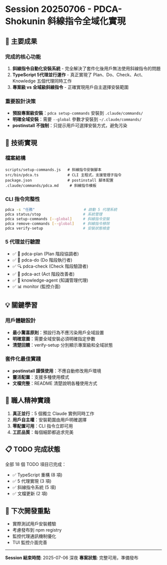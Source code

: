 # Session 20250706 - PDCA-Shokunin 斜線指令全域化實現

## 🎯 主要成果

### 完成的核心功能
1. **斜線指令自動化安裝系統** - 完全解決了套件化後用戶無法使用斜線指令的問題
2. **TypeScript 5代理並行運作** - 真正實現了 Plan、Do、Check、Act、Knowledge 五個代理同時工作
3. **專案級 vs 全域級斜線指令** - 正確實現用戶自主選擇安裝範圍

### 重要設計決策
- **預設專案級安裝**：`pdca setup-commands` 安裝到 `.claude/commands/`
- **明確全域安裝**：需要 `--global` 參數才安裝到 `~/.claude/commands/`
- **postinstall 不強制**：只提示用戶可選擇安裝方式，避免污染

## 🔧 技術實現

### 檔案結構
```
scripts/setup-commands.js   # 斜線指令安裝腳本
src/bin/pdca.ts             # CLI 主程式，支援管理子指令
package.json                # postinstall 腳本配置
.claude/commands/pdca.md     # 斜線指令模板
```

### CLI 指令完整性
```bash
pdca -s "任務"                      # 啟動 5 代理系統
pdca status/stop                   # 系統管理
pdca setup-commands [--global]     # 斜線指令安裝
pdca remove-commands [--global]    # 斜線指令移除
pdca verify-setup                  # 安裝狀態檢查
```

### 5 代理並行驗證
- ✅ 🎯 pdca-plan (Plan 階段協調者)
- ✅ 🎨 pdca-do (Do 階段執行者)
- ✅ 🔍 pdca-check (Check 階段驗證者)
- ✅ 🚀 pdca-act (Act 階段改善者)
- ✅ 📝 knowledge-agent (知識管理代理)
- ✅ 📊 monitor (監控介面)

## 💡 關鍵學習

### 用戶體驗設計
- **最小驚喜原則**：預設行為不應污染用戶全域設置
- **明確意圖**：需要全域安裝必須明確指定參數
- **清楚回饋**：verify-setup 分別顯示專案級和全域狀態

### 套件化最佳實踐
- **postinstall 謹慎使用**：不應自動修改用戶環境
- **靈活配置**：支援多種使用模式
- **文檔完整**：README 清楚說明各種使用方式

## 🎌 職人精神實踐

1. **真正並行**：5 個獨立 Claude 實例同時工作
2. **用戶自主權**：安裝範圍由用戶明確選擇
3. **零配置可用**：CLI 指令立即可用
4. **工匠品質**：每個細節都追求完美

## 📋 TODO 完成狀態
全部 18 個 TODO 項目已完成：
- ✅ TypeScript 重構 (8 項)
- ✅ 5 代理實現 (3 項)
- ✅ 斜線指令系統 (5 項)
- ✅ 文檔更新 (2 項)

## 🚀 下次開發重點
- 實際測試用戶安裝體驗
- 考慮發布到 npm registry
- 監控代理通訊機制優化
- TUI 監控介面完善

---
**Session 結束時間**: 2025-07-06 深夜
**專案狀態**: 完整可用，準備發布